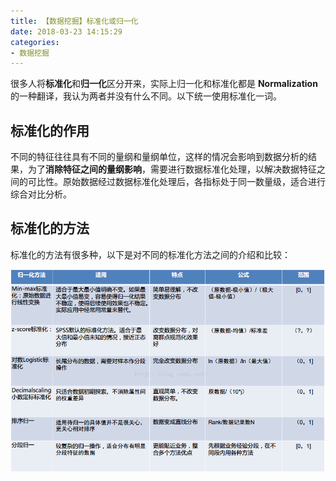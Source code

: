 ```yaml
---
title: 【数据挖掘】标准化或归一化
date: 2018-03-23 14:15:29
categories:
- 数据挖掘
---
```


很多人将**标准化**和**归一化**区分开来，实际上归一化和标准化都是 **Normalization** 的一种翻译，我认为两者并没有什么不同。以下统一使用标准化一词。

## 标准化的作用

不同的特征往往具有不同的量纲和量纲单位，这样的情况会影响到数据分析的结果，为了**消除特征之间的量纲影响**，需要进行数据标准化处理，以解决数据特征之间的可比性。原始数据经过数据标准化处理后，各指标处于同一数量级，适合进行综合对比分析。

## 标准化的方法

标准化的方法有很多种，以下是对不同的标准化方法之间的介绍和比较：

![标准化方法](/images/normalization.png)

